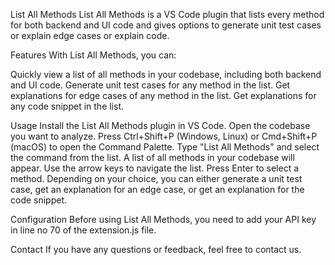 List All Methods
List All Methods is a VS Code plugin that lists every method for both backend and UI code and gives options to generate unit test cases or explain edge cases or explain code.

Features
With List All Methods, you can:

Quickly view a list of all methods in your codebase, including both backend and UI code.
Generate unit test cases for any method in the list.
Get explanations for edge cases of any method in the list.
Get explanations for any code snippet in the list.

Usage
Install the List All Methods plugin in VS Code.
Open the codebase you want to analyze.
Press Ctrl+Shift+P (Windows, Linux) or Cmd+Shift+P (macOS) to open the Command Palette.
Type "List All Methods" and select the command from the list.
A list of all methods in your codebase will appear. Use the arrow keys to navigate the list.
Press Enter to select a method. Depending on your choice, you can either generate a unit test case, get an explanation for an edge case, or get an explanation for the code snippet.

Configuration
Before using List All Methods, you need to add your API key in line no 70 of the extension.js file.

Contact
If you have any questions or feedback, feel free to contact us.

